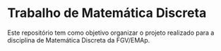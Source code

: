# Trabalho de Matemática Discreta

Este repositório tem como objetivo organizar o projeto realizado para a disciplina de Matemática Discreta da FGV/EMAp.

